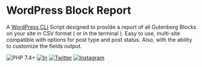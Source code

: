 # WordPress Block Report
A [WordPress CLI](https://github.com/wp-cli/wp-cli) Script designed to provide a report of all Gutenberg Blocks on your site in CSV format ( or in the 
terminal ). Easy to use, multi-site compatible with options for post type and post status. Also, with the ability to customize the fields output.

![PHP 7.4+](https://img.shields.io/badge/PHP-^7.4-green?style=for-the-badge&logo=php)
[![In](https://img.shields.io/static/v1?label=&message=LinkedIn&color=blue&style=for-the-badge&logo=linkedin)](https://www.linkedin.com/in/jerrywoodjr/)
[![Twitter](https://img.shields.io/static/v1?label=&message=Twitter&color=cyan&style=for-the-badge&logo=twitter)](https://twitter.com/plugish/)
[![Instagram](https://img.shields.io/static/v1?label=&message=Instagram&color=pink&style=for-the-badge&logo=instagram)](https://www.instagram.com/therealjaywood/)

